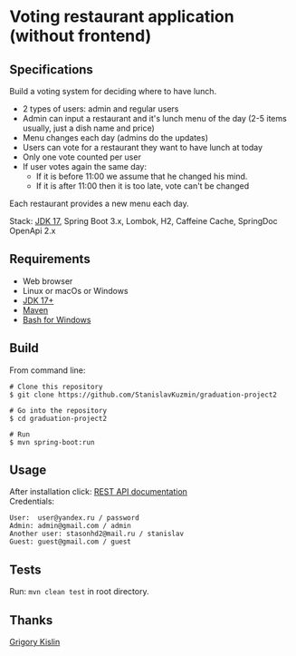 Voting restaurant application (without frontend) 
===============================

## Specifications

Build a voting system for deciding where to have lunch.
* 2 types of users: admin and regular users
* Admin can input a restaurant and it's lunch menu of the day (2-5 items usually, just a dish name and price)
* Menu changes each day (admins do the updates)
* Users can vote for a restaurant they want to have lunch at today
* Only one vote counted per user
* If user votes again the same day:
    - If it is before 11:00 we assume that he changed his mind.
    - If it is after 11:00 then it is too late, vote can't be changed

Each restaurant provides a new menu each day.

Stack: [JDK 17](http://jdk.java.net/17/), Spring Boot 3.x, Lombok, H2, Caffeine Cache, SpringDoc OpenApi 2.x

## Requirements

* Web browser
* Linux or macOs or Windows
* [JDK 17+](http://jdk.java.net/17/)
* [Maven](https://maven.apache.org/)
* [Bash for Windows](https://git-scm.com/downloads)

## Build

From command line:
```
# Clone this repository
$ git clone https://github.com/StanislavKuzmin/graduation-project2

# Go into the repository
$ cd graduation-project2

# Run
$ mvn spring-boot:run
```

## Usage
After installation click: [REST API documentation](http://localhost:8080/)  
Credentials:
```
User:  user@yandex.ru / password
Admin: admin@gmail.com / admin
Another user: stasonhd2@mail.ru / stanislav
Guest: guest@gmail.com / guest
```

## Tests

Run: `mvn clean test` in root directory.

## Thanks
[Grigory Kislin](https://javaops.ru/#contacts)
